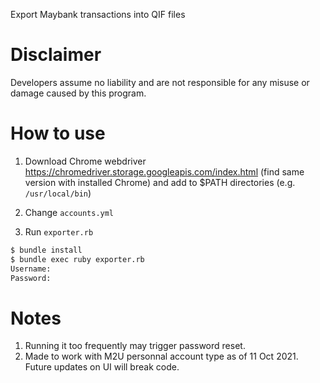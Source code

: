 Export Maybank transactions into QIF files

# Disclaimer
Developers assume no liability and are not responsible for any misuse or damage caused by this program. 

# How to use

1. Download Chrome webdriver https://chromedriver.storage.googleapis.com/index.html (find same version with installed Chrome) and add to $PATH directories (e.g. `/usr/local/bin`)

2. Change `accounts.yml`

3. Run `exporter.rb`
```bash
$ bundle install
$ bundle exec ruby exporter.rb                                                                                                                                    [16:36:34]
Username: 
Password:
```

# Notes

1. Running it too frequently may trigger password reset.
2. Made to work with M2U personnal account type as of 11 Oct 2021. Future updates on UI will break code.
